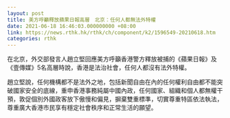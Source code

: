 ```yaml
---
layout: post
title: 美方呼籲釋放蘋果日報高層　北京：任何人都無法外特權
date: 2021-06-18 16:46:03.000000000 +08:00
link: https://news.rthk.hk/rthk/ch/component/k2/1596549-20210618.htm
categories: rthk
---
```


在北京，外交部發言人趙立堅回應美方呼籲香港警方釋放被捕的《蘋果日報》及《壹傳媒》5名高層時說，香港是法治社會，任何人都沒有法外特權。

趙立堅說，任何機構都不是法外之地，包括新聞自由在內的任何權利自由都不能突破國家安全的底線，重申香港事務純屬中國內政，任何國家、組織和個人都無權干預，敦促個別外國政客放下傲慢和偏見，摒棄雙重標準，切實尊重特區依法執法，尊重廣大香港市民享有穩定社會秩序和正常生活的願望。
